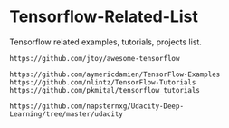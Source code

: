 # Tensorflow-Related-List

Tensorflow related examples, tutorials, projects list.


~~~
https://github.com/jtoy/awesome-tensorflow

https://github.com/aymericdamien/TensorFlow-Examples
https://github.com/nlintz/TensorFlow-Tutorials
https://github.com/pkmital/tensorflow_tutorials

https://github.com/napsternxg/Udacity-Deep-Learning/tree/master/udacity

~~~

